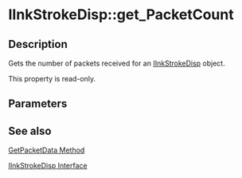 # IInkStrokeDisp::get_PacketCount

## Description

Gets the number of packets received for an [IInkStrokeDisp](https://learn.microsoft.com/windows/desktop/api/msinkaut/nn-msinkaut-iinkstrokedisp) object.

This property is read-only.

## Parameters

## See also

[GetPacketData Method](https://learn.microsoft.com/windows/desktop/api/msinkaut/nf-msinkaut-iinkstrokedisp-getpacketdata)

[IInkStrokeDisp Interface](https://learn.microsoft.com/windows/desktop/api/msinkaut/nn-msinkaut-iinkstrokedisp)